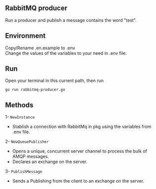 ## RabbitMQ producer

Run a producer and publish a message contains the word "test".

## Environment

Copy/Rename .en.example to .env<br>
Change the values of the variables to your need in .env file.<br>

## Run

Open your terminal in this current path, then run

```
go run rabbitmq-producer.go
```

## Methods

1- `NewInstance`

- Stablish a connection with RabbitMq in pkg using the variables from .env file.<br>

2- `NewQueuePublisher`

- Opens a unique, concurrent server channel to process the bulk of AMQP messages.
- Declares an exchange on the server.<br>

3- `PublishMessage`

- Sends a Publishing from the client to an exchange on the server.
